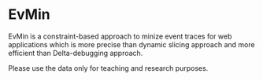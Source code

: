 # EvMin

EvMin is a constraint-based approach to minize event traces for web applications which is more precise than dynamic slicing approach and more efficient than Delta-debugging approach.

Please use the data only for teaching and research purposes.

